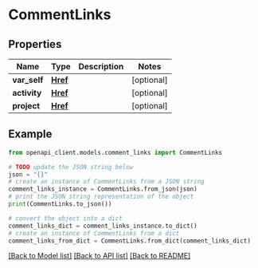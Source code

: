 # CommentLinks


## Properties

Name | Type | Description | Notes
------------ | ------------- | ------------- | -------------
**var_self** | [**Href**](Href.md) |  | [optional] 
**activity** | [**Href**](Href.md) |  | [optional] 
**project** | [**Href**](Href.md) |  | [optional] 

## Example

```python
from openapi_client.models.comment_links import CommentLinks

# TODO update the JSON string below
json = "{}"
# create an instance of CommentLinks from a JSON string
comment_links_instance = CommentLinks.from_json(json)
# print the JSON string representation of the object
print(CommentLinks.to_json())

# convert the object into a dict
comment_links_dict = comment_links_instance.to_dict()
# create an instance of CommentLinks from a dict
comment_links_from_dict = CommentLinks.from_dict(comment_links_dict)
```
[[Back to Model list]](../README.md#documentation-for-models) [[Back to API list]](../README.md#documentation-for-api-endpoints) [[Back to README]](../README.md)


